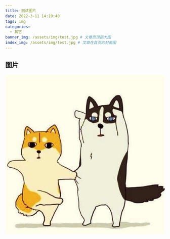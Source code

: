 ```yaml
---
title: 测试图片
date: 2022-3-11 14:19:40
tags: img
categories:
  - 其它
banner_img: /assets/img/test.jpg # 文章页顶部大图
index_img: /assets/img/test.jpg # 文章在首页的封面图
---
```


## 图片

![test.jpg](/assets/img/test.jpg)
